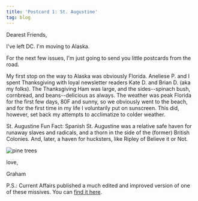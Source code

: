 ```yaml
---
title: 'Postcard 1: St. Augustine'
tag: blog
---
```


Dearest Friends,

I've left DC. I'm moving to Alaska.

For the next few issues, I'm just going to send you little postcards from the road.

My first stop on the way to Alaska was obviously Florida. Aneliese P. and I spent Thanksgiving with loyal newsletter readers Kate D. and Brian D. (aka my folks). The Thanksgiving Ham was large, and the sides--spinach bush, cornbread, and beans--delicious as always. The weather was peak Florida for the first few days, 80F and sunny, so we obviously went to the beach, and for the first time in my life I voluntarily put on sunscreen. This did, however, set back my attempts to acclimatize to colder weather.

St. Augustine Fun Fact: Spanish St. Augustine was a relative safe haven for runaway slaves and radicals, and a thorn in the side of the (former) British Colonies. And, later, a haven for hucksters, like Ripley of Believe it or Not.

![pine trees](/assets/images/postcards/st-augustine.jpg)

love,

Graham

P.S.: Current Affairs published a much edited and improved version of one of these missives. You can [find it here](https://www.currentaffairs.org/2020/11/why-i-broke-up-with-wirecutter).
